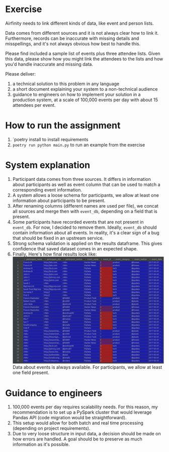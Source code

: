 # Exercise

Airfinity needs to link different kinds of data, like event and person lists.

Data comes from different sources and it is not always clear how to link it. Furthermore, records can be inaccurate with missing details and misspellings, and it's not always obvious how best to handle this.

Please find included a sample list of events plus three attendee lists. Given this data, please show how you might link the attendees to the lists and how you'd handle inaccurate and missing data.

Please deliver:

1. a technical solution to this problem in any language
2. a short document explaining your system to a non-technical audience
3. guidance to engineers on how to implement your solution in a production system, at a scale of 100,000 events per day with about 15 attendees per event.

# How to run the assignment

1. `poetry install to install requirements
2. `poetry run python main.py` to run an example from the exercise

# System explanation

1. Participant data comes from three sources. It differs in information about participants as well as event column that can be used to match a corresponding event information.
2. A system allows a loose schema for participants, we allow at least one information about participants to be present.
3. After renaming columns (different names are used per file), we concat all sources and merge then with `event_db`, depending on a field that is present.
4. Some participants have recorded events that are not present in `event_db`. For now, I decided to remove them. Ideally, `event_db` should contain information about all events. In reality, it's a clear sign of a bug that should be fixed in an upstream service.
5. Strong schema validation is applied on the results dataframe. This gives confidence that saved dataset comes in an expected shape.
6. Finally, Here's how final results look like:
![Output results](results.png)
Data about events is always available. For participants, we allow at least one field present.

# Guidance to engineers

1. 100,000 events per day requires scalability needs. For this reason, my recommendation is to set up a PySpark cluster that would leverage Pandas API (code migration would be straightforward).
2. This setup would allow for both batch and real time processing (depending on project requirements).
3. Due to very loose structure in input data, a decision should be made on how errors are handled. A goal should be to preserve as much information as it's possible.